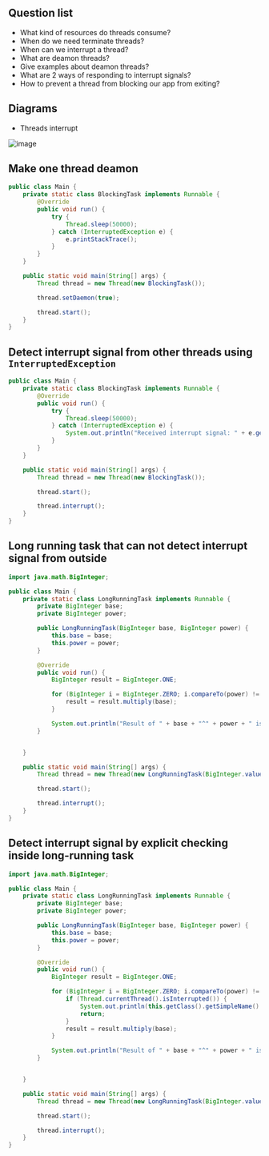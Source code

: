 ## Question list
- What kind of resources do threads consume?
- When do we need terminate threads?
- When can we interrupt a thread?
- What are deamon threads?
- Give examples about deamon threads?
- What are 2 ways of responding to interrupt signals?
- How to prevent a thread from blocking our app from exiting?

## Diagrams
- Threads interrupt

![image](https://user-images.githubusercontent.com/28957748/123553162-d1892800-d7a3-11eb-85b7-498ff3714ad2.png)

## Make one thread deamon

```java
public class Main {
    private static class BlockingTask implements Runnable {
        @Override
        public void run() {
            try {
                Thread.sleep(50000);
            } catch (InterruptedException e) {
                e.printStackTrace();
            }
        }
    }

    public static void main(String[] args) {
        Thread thread = new Thread(new BlockingTask());

        thread.setDaemon(true);

        thread.start();
    }
}
```

## Detect interrupt signal from other threads using `InterruptedException`

```java
public class Main {
    private static class BlockingTask implements Runnable {
        @Override
        public void run() {
            try {
                Thread.sleep(50000);
            } catch (InterruptedException e) {
                System.out.println("Received interrupt signal: " + e.getMessage());
            }
        }
    }

    public static void main(String[] args) {
        Thread thread = new Thread(new BlockingTask());

        thread.start();

        thread.interrupt();
    }
}
```

## Long running task that can not detect interrupt signal from outside
```java
import java.math.BigInteger;

public class Main {
    private static class LongRunningTask implements Runnable {
        private BigInteger base;
        private BigInteger power;

        public LongRunningTask(BigInteger base, BigInteger power) {
            this.base = base;
            this.power = power;
        }

        @Override
        public void run() {
            BigInteger result = BigInteger.ONE;

            for (BigInteger i = BigInteger.ZERO; i.compareTo(power) != 0; i = i.add(BigInteger.ONE)) {
                result = result.multiply(base);
            }

            System.out.println("Result of " + base + "^" + power + " is: " + result);
        }


    }

    public static void main(String[] args) {
        Thread thread = new Thread(new LongRunningTask(BigInteger.valueOf(1000000), BigInteger.valueOf(100000)));

        thread.start();

        thread.interrupt();
    }
}
```

## Detect interrupt signal by explicit checking inside long-running task
```java
import java.math.BigInteger;

public class Main {
    private static class LongRunningTask implements Runnable {
        private BigInteger base;
        private BigInteger power;

        public LongRunningTask(BigInteger base, BigInteger power) {
            this.base = base;
            this.power = power;
        }

        @Override
        public void run() {
            BigInteger result = BigInteger.ONE;

            for (BigInteger i = BigInteger.ZERO; i.compareTo(power) != 0; i = i.add(BigInteger.ONE)) {
                if (Thread.currentThread().isInterrupted()) {
                    System.out.println(this.getClass().getSimpleName() + " has been interrupted");
                    return;
                }
                result = result.multiply(base);
            }

            System.out.println("Result of " + base + "^" + power + " is: " + result);
        }


    }

    public static void main(String[] args) {
        Thread thread = new Thread(new LongRunningTask(BigInteger.valueOf(1000000), BigInteger.valueOf(100000)));

        thread.start();

        thread.interrupt();
    }
}
```
